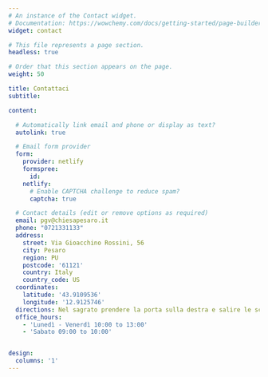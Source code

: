 ```yaml
---
# An instance of the Contact widget.
# Documentation: https://wowchemy.com/docs/getting-started/page-builder/
widget: contact

# This file represents a page section.
headless: true

# Order that this section appears on the page.
weight: 50

title: Contattaci
subtitle:

content:

  # Automatically link email and phone or display as text?
  autolink: true

  # Email form provider
  form:
    provider: netlify
    formspree:
      id:
    netlify:
      # Enable CAPTCHA challenge to reduce spam?
      captcha: true

  # Contact details (edit or remove options as required)
  email: pgv@chiesapesaro.it
  phone: "0721331133"
  address:
    street: Via Gioacchino Rossini, 56
    city: Pesaro
    region: PU
    postcode: '61121'
    country: Italy
    country_code: US
  coordinates:
    latitude: '43.9109536'
    longitude: '12.9125746'
  directions: Nel sagrato prendere la porta sulla destra e salire le scale
  office_hours:
    - 'Lunedì - Venerdì 10:00 to 13:00'
    - 'Sabato 09:00 to 10:00'


design:
  columns: '1'
---
```

